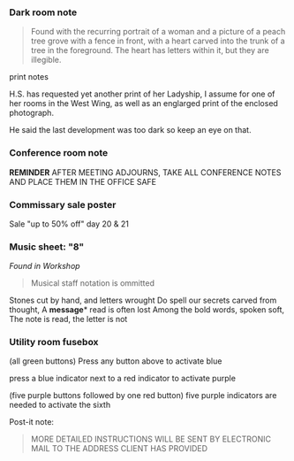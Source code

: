 ### Dark room note

> Found with the recurring portrait of a woman and a picture of a peach tree grove with a fence in front, with a heart carved into the trunk of a tree in the foreground. The heart has letters within it, but they are illegible.

print notes

H.S. has requested yet another
print of her Ladyship, I assume
for one of her rooms in the West
Wing, as well as an englarged
print of the enclosed photograph.

He said the last development was
too dark so keep an eye on that.

### Conference room note

**REMINDER**
AFTER MEETING ADJOURNS,
TAKE ALL CONFERENCE
NOTES AND PLACE THEM IN
THE OFFICE SAFE

### Commissary sale poster

Sale "up to 50% off" day 20 & 21

### Music sheet: "8"

_Found in Workshop_

> Musical staff notation is ommitted

Stones cut by hand, and letters wrought
Do spell our secrets carved from thought,
A **message*** read is often lost
Among the bold words, spoken soft,
The note is read, the letter is not

### Utility room fusebox

(all green buttons)
Press any button above to activate blue

press a blue indicator next to a red indicator to activate purple

(five purple buttons followed by one red button)
five purple indicators are needed to activate the sixth

Post-it note:
> MORE DETAILED
INSTRUCTIONS
WILL BE SENT BY
ELECTRONIC MAIL
TO THE ADDRESS
CLIENT HAS
PROVIDED
